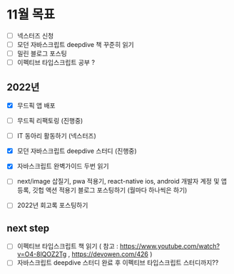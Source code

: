 # 11월 목표
- [ ] 넥스터즈 신청
- [ ] 모던 자바스크립트 deepdive 책 꾸준히 읽기
- [ ] 밀린 블로그 포스팅
- [ ] 이펙티브 타입스크립트 공부 ?

## 2022년
- [x] 무드픽 앱 배포
- [ ] 무드픽 리팩토링 (진행중)
- [ ] IT 동아리 활동하기 (넥스터즈)
- [x] 모던 자바스크립트 deepdive 스터디 (진행중)
- [x] 자바스크립트 완벽가이드 두번 읽기
- [ ] next/image 삽질기, pwa 적용기, react-native ios, android 개발자 계정 및 앱 등록, 깃헙 액션 적용기 블로그 포스팅하기 (월마다 하나씩은 하기)
- [ ] 2022년 회고록 포스팅하기


## next step
- [ ] 이펙티브 타입스크립트 책 읽기 ( 참고 : https://www.youtube.com/watch?v=O4-8lQOZ2Tg , https://devowen.com/426 )
- [ ] 자바스크립트 deepdive 스터디 완료 후 이펙티브 타입스크립트 스터디까지??
